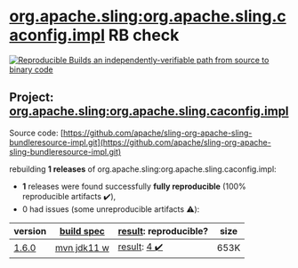 [org.apache.sling:org.apache.sling.caconfig.impl](https://search.maven.org/artifact/org.apache.sling/org.apache.sling.caconfig.impl/) RB check
=======

[![Reproducible Builds](https://reproducible-builds.org/images/logos/rb.svg) an independently-verifiable path from source to binary code](https://reproducible-builds.org/)

## Project: [org.apache.sling:org.apache.sling.caconfig.impl](https://search.maven.org/artifact/org.apache.sling/org.apache.sling.caconfig.impl/)

Source code: [https://github.com/apache/sling-org-apache-sling-bundleresource-impl.git](https://github.com/apache/sling-org-apache-sling-bundleresource-impl.git)

rebuilding **1 releases** of org.apache.sling:org.apache.sling.caconfig.impl:
- **1** releases were found successfully **fully reproducible** (100% reproducible artifacts :heavy_check_mark:),
- 0 had issues (some unreproducible artifacts :warning:):

| version | [build spec](/BUILDSPEC.md) | [result](https://reproducible-builds.org/docs/jvm/): reproducible? | size |
| -- | --------- | ------ | -- |
| [1.6.0](https://search.maven.org/artifact/org.apache.sling/org.apache.sling.caconfig.impl/1.6.0/pom) | [mvn jdk11 w](org.apache.sling.caconfig.impl-1.6.0.buildspec) | [result](org.apache.sling.caconfig.impl-1.6.0.buildinfo): [4 :heavy_check_mark: ](org.apache.sling.caconfig.impl-1.6.0.buildcompare) | 653K |
